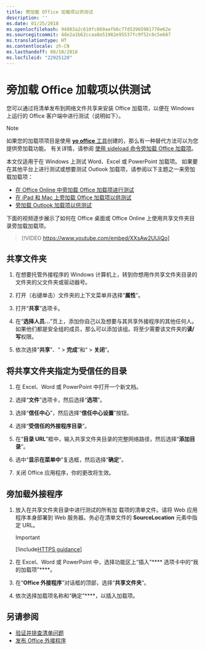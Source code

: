 ```yaml
---
title: 旁加载 Office 加载项以供测试
description: ''
ms.date: 01/25/2018
ms.openlocfilehash: 94803a2c610fc869aefb6c77d53965981778e62e
ms.sourcegitcommit: 4de2a1b62ccaa8e51982e95537fc9f52c0c5e687
ms.translationtype: HT
ms.contentlocale: zh-CN
ms.lasthandoff: 08/10/2018
ms.locfileid: "22925120"
---
```

# <a name="sideload-office-add-ins-for-testing"></a>旁加载 Office 加载项以供测试

您可以通过将清单发布到网络文件共享来安装 Office 加载项，以便在 Windows 上运行的 Office 客户端中进行测试（说明如下）。

> [!NOTE]
> 如果您的加载项项目是使用 [**yo office** 工具](https://github.com/OfficeDev/generator-office)创建的，那么有一种替代方法可以为您提供旁加载功能。 有关详情，请参阅 [使用 sideload 命令旁加载 Office 加载项](sideload-office-addin-using-sideload-command.md)。

本文仅适用于在 Windows 上测试 Word、Excel 或 PowerPoint 加载项。 如果要在其他平台上进行测试或想要测试 Outlook 加载项，请参阅以下主题之一来旁加载加载项：

- [在 Office Online 中旁加载 Office 加载项进行测试](sideload-office-add-ins-for-testing.md)
- [在 iPad 和 Mac 上旁加载 Office 加载项以供测试](sideload-an-office-add-in-on-ipad-and-mac.md)
- [旁加载 Outlook 加载项以供测试](https://docs.microsoft.com/outlook/add-ins/sideload-outlook-add-ins-for-testing)


下面的视频逐步展示了如何在 Office 桌面或 Office Online 上使用共享文件夹目录旁加载加载项。  


> [!VIDEO https://www.youtube.com/embed/XXsAw2UUiQo]


## <a name="share-a-folder"></a>共享文件夹

1. 在想要托管外接程序的 Windows 计算机上，转到你想用作共享文件夹目录的文件夹的父文件夹或驱动器号。

2. 打开（右键单击）文件夹的上下文菜单并选择“**属性**”。

3. 打开“**共享**”选项卡。

4. 在“**选择人员...**”页上，添加你自己以及想要与其共享外接程序的其他任何人。如果他们都是安全组的成员，那么可以添加该组。将至少需要该文件夹的**读/写**权限。 

5. 依次选择“**共享**”、“ > **完成**”和“ > **关闭**”。


## <a name="specify-the-shared-folder-as-a-trusted-catalog"></a>将共享文件夹指定为受信任的目录
      
1. 在 Excel、Word 或 PowerPoint 中打开一个新文档。
    
2. 选择“**文件**”选项卡，然后选择“**选项**”。
    
3. 选择“**信任中心**”，然后选择“**信任中心设置**”按钮。
    
4. 选择“**受信任的外接程序目录**”。
    
5. 在“**目录 URL**”框中，输入共享文件夹目录的完整网络路径，然后选择“**添加目录**”。
    
6. 选中“**显示在菜单中**”复选框，然后选择“**确定**”。

7. 关闭 Office 应用程序，你的更改将生效。
    

## <a name="sideload-your-add-in"></a>旁加载外接程序


1. 放入在共享文件夹目录中进行测试的所有加 载项的清单文件。请将 Web 应用程序本身部署到 Web 服务器。务必在清单文件的 **SourceLocation** 元素中指定 URL。

    > [!IMPORTANT]
    > [!include[HTTPS guidance](../includes/https-guidance.md)]

2. 在 Excel、Word 或 PowerPoint 中，选择功能区上“插入”**** 选项卡中的“我的加载项”****。

3. 在“**Office 外接程序**”对话框的顶部，选择“**共享文件夹**”。

4. 依次选择加载项名称和“确定”****，以插入加载项。


## <a name="see-also"></a>另请参阅

- [验证并排查清单问题](troubleshoot-manifest.md)
- [发布 Office 外接程序](../publish/publish.md)
    
